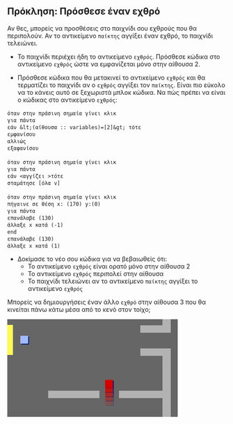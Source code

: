 ## Πρόκληση: Πρόσθεσε έναν εχθρό

Αν θες, μπορείς να προσθέσεις στο παιχνίδι σου εχθρούς που θα περιπολούν. Αν το αντικείμενο `παίκτης` αγγίξει έναν εχθρό, το παιχνίδι τελειώνει.

+ Το παιχνίδι περιέχει ήδη το αντικείμενο `εχθρός`. Πρόσθεσε κώδικα στο αντικείμενο `εχθρός` ώστε να εμφανίζεται μόνο στην αίθουσα 2.

+ Πρόσθεσε κώδικα που θα μετακινεί το αντικείμενο `εχθρός` και θα τερματίζει το παιχνίδι αν ο `εχθρός` αγγίξει τον `παίκτης`. Είναι πιο εύκολο να το κάνεις αυτό σε ξεχωριστά μπλοκ κώδικα. Να πώς πρέπει να είναι ο κώδικας στο αντικείμενο `εχθρός`:

```blocks3
όταν στην πράσινη σημαία γίνει κλικ
για πάντα
εάν &lt;(αίθουσα :: variables)=[2]&gt; τότε
εμφανίσου
αλλιώς
εξαφανίσου

όταν στην πράσινη σημαία γίνει κλικ
για πάντα
εάν <αγγίζει >τότε
σταμάτησε [όλα v]

όταν στην πράσινη σημαία γίνει κλικ
πήγαινε σε θέση x: (170) y:(0)
για πάντα
επανάλαβε (130)
άλλαξε x κατά (-1)
end
επανάλαβε (130)
άλλαξε x κατά (1)
```

+ Δοκίμασε το νέο σου κώδικα για να βεβαιωθείς ότι: 
    + Το αντικείμενο `εχθρός` είναι ορατό μόνο στην αίθουσα 2
    + Το αντικείμενο `εχθρός` περιπολεί στην αίθουσα
    + Το παιχνίδι τελειώνει αν το αντικείμενο `παίκτης` αγγίξει το αντικείμενο `εχθρός`

Μπορείς να δημιουργήσεις έναν άλλο `εχθρό` στην αίθουσα 3 που θα κινείται πάνω κάτω μέσα από το κενό στον τοίχο;

![screenshot](images/world-enemy2.png)